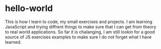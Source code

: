 # hello-world
This is how I learn to code, my small exercises and projects.
I am learning JavaScript and trying diffrent things to make sure that I can get from theory to real world applications. So far it is chalanging, I am still lookin for a good source of JS exercises examples to make sure I do not forget what I have learned.
